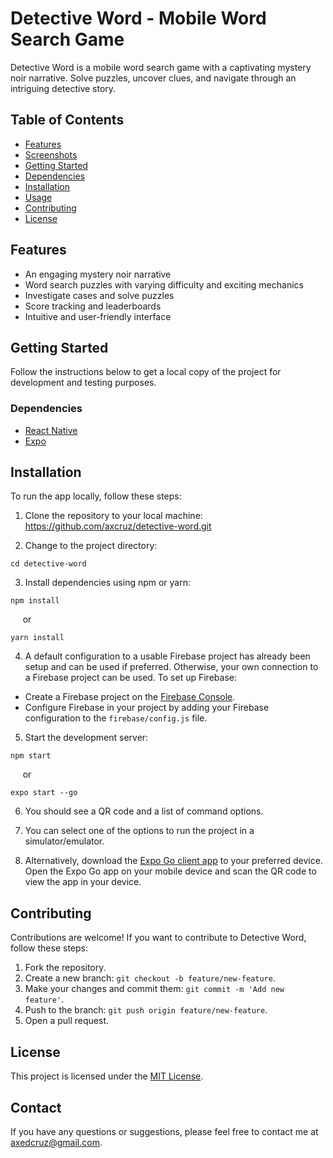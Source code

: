 # Detective Word - Mobile Word Search Game

Detective Word is a mobile word search game with a captivating mystery noir narrative. Solve puzzles, uncover clues, and navigate through an intriguing detective story.

## Table of Contents
- [Features](#features)
- [Screenshots](#screenshots)
- [Getting Started](#getting-started)
- [Dependencies](#dependencies)
- [Installation](#installation)
- [Usage](#usage)
- [Contributing](#contributing)
- [License](#license)

## Features

- An engaging mystery noir narrative
- Word search puzzles with varying difficulty and exciting mechanics
- Investigate cases and solve puzzles
- Score tracking and leaderboards
- Intuitive and user-friendly interface

## Getting Started

Follow the instructions below to get a local copy of the project for development and testing purposes.

### Dependencies

- [React Native](https://reactnative.dev/)
- [Expo](https://expo.dev/)

## Installation

To run the app locally, follow these steps:

1. Clone the repository to your local machine: https://github.com/axcruz/detective-word.git

2. Change to the project directory: 
```
cd detective-word
```

3. Install dependencies using npm or yarn:
```
npm install
```
&nbsp;&nbsp;&nbsp;&nbsp; or
```
yarn install
```

4. A default configuration to a usable Firebase project has already been setup and can be used if preferred. Otherwise, your own connection to a Firebase project can be used. To set up Firebase:
- Create a Firebase project on the [Firebase Console](https://console.firebase.google.com/).
- Configure Firebase in your project by adding your Firebase configuration to the `firebase/config.js` file.

5. Start the development server:
```
npm start
```
&nbsp;&nbsp;&nbsp;&nbsp; or
```
expo start --go
```

6. You should see a QR code and a list of command options.

7. You can select one of the options to run the project in a simulator/emulator. 

8. Alternatively, download the [Expo Go client app](https://expo.dev/client) to your preferred device. Open the Expo Go app on your mobile device and scan the QR code to view the app in your device.


## Contributing

Contributions are welcome! If you want to contribute to Detective Word, follow these steps:

1. Fork the repository.
2. Create a new branch: `git checkout -b feature/new-feature`.
3. Make your changes and commit them: `git commit -m 'Add new feature'`.
4. Push to the branch: `git push origin feature/new-feature`.
5. Open a pull request.

## License

This project is licensed under the [MIT License](LICENSE).

## Contact

If you have any questions or suggestions, please feel free to contact me at [axedcruz@gmail.com](mailto:axedcruz@gmail.com).
